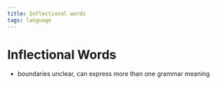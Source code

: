```yaml
---
title: Inflectional words
tags: language
---
```


# Inflectional Words
- boundaries unclear, can express more than one grammar meaning




